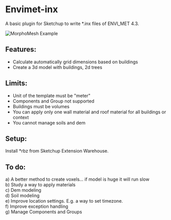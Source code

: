 # Envimet-inx
A basic plugin for Sketchup to write *.inx files of ENVI_MET 4.3.

![MorphoMesh Example](https://github.com/AntonelloDN/Envimet-inx/blob/master/examples/tutorial.gif)

## Features:
- Calculate automatically grid dimensions based on buildings
- Create a 3d model with buildings, 2d trees

## Limits:
- Unit of the template must be "meter"
- Components and Group not supported
- Buildings must be volumes
- You can apply only one wall material and roof material for all buildings or context
- You cannot manage soils and dem

## Setup:
Install *rbz from Sketchup Extension Warehouse.

## To do:
a) A better method to create voxels... if model is huge it will run slow<br>
b) Study a way to apply materials<br>
c) Dem modeling<br>
d) Soil modeling<br>
e) Improve location settings. E.g. a way to set timezone.<br>
f) Improve exception handling<br>
g) Manage Components and Groups<br>
